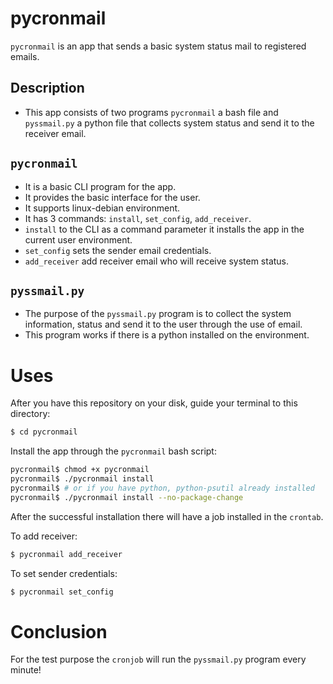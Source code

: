# pycronmail
`pycronmail` is an app that sends a basic system status mail to registered emails.

## Description
* This app consists of two programs `pycronmail` a bash file and `pyssmail.py` a
python file that collects system status and send it to the receiver email.

## `pycronmail`
* It is a basic CLI program for the app.
* It provides the basic interface for the user.
* It supports linux-debian environment.
* It has 3 commands: `install`, `set_config`, `add_receiver`.
* `install` to the CLI as a command parameter it installs the app in the current
user environment.
* `set_config` sets the sender email credentials.
* `add_receiver` add receiver email who will receive system status.

## `pyssmail.py`
* The purpose of the `pyssmail.py` program is to collect the system information, 
status and send it to the user through the use of email. 
* This program works if there is a python installed on the environment.

# Uses

After you have this repository on your disk, guide your terminal to this directory:
```bash
$ cd pycronmail
```

Install the app through the `pycronmail` bash script:
```bash
pycronmail$ chmod +x pycronmail
pycronmail$ ./pycronmail install 
pycronmail$ # or if you have python, python-psutil already installed
pycronmail$ ./pycronmail install --no-package-change 
```

After the successful installation there will have a job installed in the `crontab`.

To add receiver:
```bash
$ pycronmail add_receiver
```

To set sender credentials:
```bash
$ pycronmail set_config
```

# Conclusion
For the test purpose the `cronjob` will run the `pyssmail.py` program every minute!


